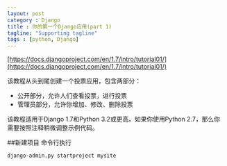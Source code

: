 ```yaml
---
layout: post
category : Django
title : 你的第一个Django应用(part 1)
tagline: "Supporting tagline"
tags : [python, Django]
---
```


[https://docs.djangoproject.com/en/1.7/intro/tutorial01/](https://docs.djangoproject.com/en/1.7/intro/tutorial01/)

该教程从头到尾创建一个投票应用，包含两部分：

 - 公开部分，允许人们查看投票，进行投票
 - 管理员部分，允许你增加、修改、删除投票

该教程适用于Django 1.7和Python 3.2或更高。如果你使用Python 2.7，那么你需要按照注释稍微调整示例代码。

##新建项目
命令行执行

    django-admin.py startproject mysite
    

 

